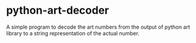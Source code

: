 # python-art-decoder
A simple program to decode the art numbers from the output of python art library to a string representation of the actual number.
